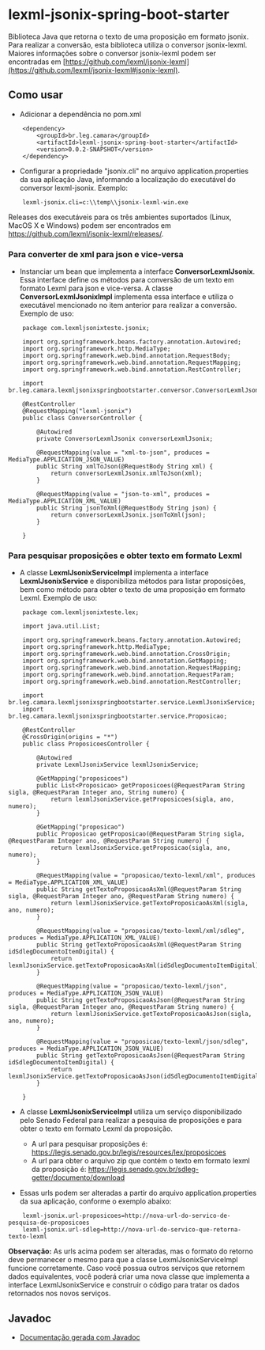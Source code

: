 # lexml-jsonix-spring-boot-starter

Biblioteca Java que retorna o texto de uma proposição em formato jsonix. 
Para realizar a conversão, esta biblioteca utiliza o conversor jsonix-lexml. Maiores informações sobre o conversor jsonix-lexml podem ser encontradas em [https://github.com/lexml/jsonix-lexml](https://github.com/lexml/jsonix-lexml#jsonix-lexml).

## Como usar
- Adicionar a dependência no pom.xml
```
    <dependency>
        <groupId>br.leg.camara</groupId>
        <artifactId>lexml-jsonix-spring-boot-starter</artifactId>
        <version>0.0.2-SNAPSHOT</version>
    </dependency>
```

- Configurar a propriedade "jsonix.cli" no arquivo application.properties da sua aplicação Java, informando a localização do executável do conversor lexml-jsonix. Exemplo:
```
    lexml-jsonix.cli=c:\\temp\\jsonix-lexml-win.exe
```

  Releases dos executáveis para os três ambientes suportados (Linux, MacOS X e Windows) podem ser encontrados em https://github.com/lexml/jsonix-lexml/releases/.

### Para converter de xml para json e vice-versa

- Instanciar um bean que implementa a interface **ConversorLexmlJsonix**. Essa interface define os métodos para conversão de um texto em formato Lexml para json e vice-versa. A classe **ConversorLexmlJsonixImpl** implementa essa interface e utiliza o executável mencionado no item anterior para realizar a conversão. Exemplo de uso:

```
    package com.lexmljsonixteste.jsonix;

    import org.springframework.beans.factory.annotation.Autowired;
    import org.springframework.http.MediaType;
    import org.springframework.web.bind.annotation.RequestBody;
    import org.springframework.web.bind.annotation.RequestMapping;
    import org.springframework.web.bind.annotation.RestController;

    import br.leg.camara.lexmljsonixspringbootstarter.conversor.ConversorLexmlJsonix;

    @RestController
    @RequestMapping("lexml-jsonix")
    public class ConversorController {
        
        @Autowired
        private ConversorLexmlJsonix conversorLexmlJsonix;
        
        @RequestMapping(value = "xml-to-json", produces = MediaType.APPLICATION_JSON_VALUE)
        public String xmlToJson(@RequestBody String xml) {
            return conversorLexmlJsonix.xmlToJson(xml);
        }	
        
        @RequestMapping(value = "json-to-xml", produces = MediaType.APPLICATION_XML_VALUE)
        public String jsonToXml(@RequestBody String json) {
            return conversorLexmlJsonix.jsonToXml(json);
        }	
        
    }
```

### Para pesquisar proposições e obter texto em formato Lexml

- A classe **LexmlJsonixServiceImpl** implementa a interface **LexmlJsonixService** e disponibiliza métodos para listar proposições, bem como método para obter o texto de uma proposição em formato Lexml. Exemplo de uso:

```
    package com.lexmljsonixteste.lex;

    import java.util.List;

    import org.springframework.beans.factory.annotation.Autowired;
    import org.springframework.http.MediaType;
    import org.springframework.web.bind.annotation.CrossOrigin;
    import org.springframework.web.bind.annotation.GetMapping;
    import org.springframework.web.bind.annotation.RequestMapping;
    import org.springframework.web.bind.annotation.RequestParam;
    import org.springframework.web.bind.annotation.RestController;

    import br.leg.camara.lexmljsonixspringbootstarter.service.LexmlJsonixService;
    import br.leg.camara.lexmljsonixspringbootstarter.service.Proposicao;

    @RestController
    @CrossOrigin(origins = "*")
    public class ProposicoesController {
        
        @Autowired
        private LexmlJsonixService lexmlJsonixService;
            
        @GetMapping("proposicoes")
        public List<Proposicao> getProposicoes(@RequestParam String sigla, @RequestParam Integer ano, String numero) {
            return lexmlJsonixService.getProposicoes(sigla, ano, numero);
        }

        @GetMapping("proposicao")
        public Proposicao getProposicao(@RequestParam String sigla, @RequestParam Integer ano, @RequestParam String numero) {
            return lexmlJsonixService.getProposicao(sigla, ano, numero);
        }
        
        @RequestMapping(value = "proposicao/texto-lexml/xml", produces = MediaType.APPLICATION_XML_VALUE)
        public String getTextoProposicaoAsXml(@RequestParam String sigla, @RequestParam Integer ano, @RequestParam String numero) {
            return lexmlJsonixService.getTextoProposicaoAsXml(sigla, ano, numero);
        }	

        @RequestMapping(value = "proposicao/texto-lexml/xml/sdleg", produces = MediaType.APPLICATION_XML_VALUE)
        public String getTextoProposicaoAsXml(@RequestParam String idSdlegDocumentoItemDigital) {
            return lexmlJsonixService.getTextoProposicaoAsXml(idSdlegDocumentoItemDigital);
        }	
                
        @RequestMapping(value = "proposicao/texto-lexml/json", produces = MediaType.APPLICATION_JSON_VALUE)
        public String getTextoProposicaoAsJson(@RequestParam String sigla, @RequestParam Integer ano, @RequestParam String numero) {
            return lexmlJsonixService.getTextoProposicaoAsJson(sigla, ano, numero);
        }	

        @RequestMapping(value = "proposicao/texto-lexml/json/sdleg", produces = MediaType.APPLICATION_JSON_VALUE)
        public String getTextoProposicaoAsJson(@RequestParam String idSdlegDocumentoItemDigital) {
            return lexmlJsonixService.getTextoProposicaoAsJson(idSdlegDocumentoItemDigital);
        }	
                
    }
```
- A classe **LexmlJsonixServiceImpl** utiliza um serviço disponibilizado pelo Senado Federal para realizar a pesquisa de proposições e para obter o texto em formato Lexml da proposição.
  - A url para pesquisar proposições é: https://legis.senado.gov.br/legis/resources/lex/proposicoes
  - A url para obter o arquivo zip que contém o texto em formato lexml da proposição é: https://legis.senado.gov.br/sdleg-getter/documento/download

- Essas urls podem ser alteradas a partir do arquivo application.properties da sua aplicação, conforme o exemplo abaixo:
```
    lexml-jsonix.url-proposicoes=http://nova-url-do-servico-de-pesquisa-de-proposicoes
    lexml-jsonix.url-sdleg=http://nova-url-do-servico-que-retorna-texto-lexml
```
**Observação:** As urls acima podem ser alteradas, mas o formato do retorno deve permanecer o mesmo para que a classe LexmlJsonixServiceImpl funcione corretamente. Caso você possua outros serviços que retornem dados equivalentes, você poderá criar uma nova classe que implementa a interface LexmlJsonixService e construir o código para tratar os dados retornados nos novos serviços.

## Javadoc
- [Documentação gerada com Javadoc](doc/index.html)


